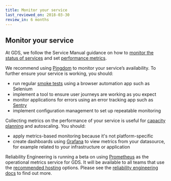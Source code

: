 ```yaml
---
title: Monitor your service
last_reviewed_on: 2018-03-30
review_in: 6 months
---
```


## Monitor your service

At GDS, we follow the Service Manual guidance on how to [monitor the status of services][] and set [performance metrics][].

We recommend using [Pingdom][] to monitor your service’s availability. To further ensure your service is working, you should:

* run regular [smoke tests][] using a browser automation app such as Selenium
* implement a tool to ensure user journeys are working as you expect
* monitor applications for errors using an error tracking app such as [Sentry][]
* implement configuration management to set up repeatable monitoring

Collecting metrics on the performance of your service is useful for [capacity planning][] and autoscaling. You should:

* apply metrics-based monitoring because it's not platform-specific
* create dashboards using [Grafana][] to view metrics from your datasource, for example related to your infrastructure or application

Reliability Engineering is running a beta on using [Prometheus][] as the operational metrics service for GDS. It will be available to all teams that use the [recommended hosting][] options. Please see the [reliability engineering docs][] to find out more.


[monitor the status of services]: https://www.gov.uk/service-manual/technology/monitoring-the-status-of-your-service
[performance metrics]: https://www.gov.uk/service-manual/measuring-success/how-to-set-performance-metrics-for-your-service
[Pingdom]: https://www.pingdom.com/
[smoke tests]: https://www.gov.uk/service-manual/technology/deploying-software-regularly#using-smoke-tests-after-you-deploy
[Sentry]: https://sentry.io/welcome/
[capacity planning]: https://www.gov.uk/service-manual/technology/test-your-services-performance#start-with-capacity-planning
[Grafana]: http://grafana.org/
[Prometheus]: https://prometheus.io/
[recommended hosting]: https://gds-way.cloudapps.digital/standards/hosting.html#content
[reliability engineering docs]: https://reliability-engineering.cloudapps.digital/#metrics
